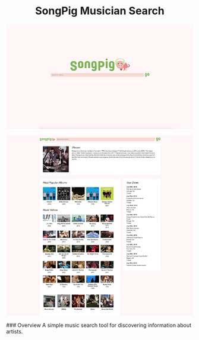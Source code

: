 <span style="display:block;text-align:center">

# SongPig Musician Search

![SongPig Screenshot 1](./screen1.jpg)

![SongPig Screenshot 2](./screen2.jpg)

</span>
### Overview
A simple music search tool for discovering information about artists.
